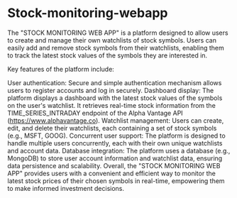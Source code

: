 # Stock-monitoring-webapp
 The "STOCK MONITORING WEB APP" is a platform designed to allow users to create and manage their own watchlists of stock symbols. Users can easily add and remove stock symbols from their watchlists, enabling them to track the latest stock values of the symbols they are interested in.

Key features of the platform include:

User authentication: Secure and simple authentication mechanism allows users to register accounts and log in securely.
Dashboard display: The platform displays a dashboard with the latest stock values of the symbols on the user's watchlist. It retrieves real-time stock information from the TIME_SERIES_INTRADAY endpoint of the Alpha Vantage API (https://www.alphavantage.co).
Watchlist management: Users can create, edit, and delete their watchlists, each containing a set of stock symbols (e.g., MSFT, GOOG).
Concurrent user support: The platform is designed to handle multiple users concurrently, each with their own unique watchlists and account data.
Database integration: The platform uses a database (e.g., MongoDB) to store user account information and watchlist data, ensuring data persistence and scalability.
Overall, the "STOCK MONITORING WEB APP" provides users with a convenient and efficient way to monitor the latest stock prices of their chosen symbols in real-time, empowering them to make informed investment decisions.
